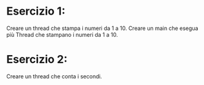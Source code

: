 # Esercizio 1: 
Creare un thread che stampa i numeri da 1 a 10.
Creare un main che esegua più Thread che stampano i numeri da 1 a 10.
# Esercizio 2:
Creare un thread che conta i secondi.

